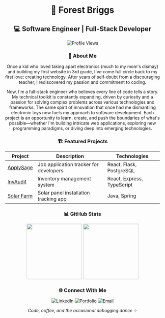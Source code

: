 <div align="center">

# 🌲 Forest Briggs 
## 💻 Software Engineer | Full-Stack Developer

![Profile Views](https://komarev.com/ghpvc/?username=Forestbriggs&color=blueviolet)

### 🚀 About Me
Once a kid who loved taking apart electronics (much to my mom's dismay) and building my first website in 3rd grade, I've come full circle back to my first love: creating technology. After years of self-doubt from a discouraging teacher, I rediscovered my passion and commitment to coding.

Now, I'm a full-stack engineer who believes every line of code tells a story. My technical toolkit is constantly expanding, driven by curiosity and a passion for solving complex problems across various technologies and frameworks. The same spirit of innovation that once had me dismantling electronic toys now fuels my approach to software development. Each project is an opportunity to learn, create, and push the boundaries of what's possible—whether I'm building intricate web applications, exploring new programming paradigms, or diving deep into emerging technologies.

<!--
### 🛠 Technical Skills

**Languages**

<div>
<img src="https://img.shields.io/badge/TypeScript-3178C6?style=for-the-badge&logo=typescript&logoColor=white" />
<img src="https://img.shields.io/badge/JavaScript-F7DF1E?style=for-the-badge&logo=javascript&logoColor=black" />
<img src="https://img.shields.io/badge/Python-3776AB?style=for-the-badge&logo=python&logoColor=white" />
<img src="https://img.shields.io/badge/Java-007396?style=for-the-badge&logo=java&logoColor=white" />
<img src="https://img.shields.io/badge/Go-00ADD8?style=for-the-badge&logo=go&logoColor=white" />
<img src="https://img.shields.io/badge/C%23-239120?style=for-the-badge&logo=c-sharp&logoColor=white" />
<img src="https://img.shields.io/badge/SQL-9012D9?style=for-the-badge&logo=sql&logoColor=white" />
<img src="https://img.shields.io/badge/HTML5-E34F26?style=for-the-badge&logo=html5&logoColor=white" />
<img src="https://img.shields.io/badge/CSS3-1572B6?style=for-the-badge&logo=css3&logoColor=white" />
</div>

**Frontend Frameworks & Libraries**

<div>
<img src="https://img.shields.io/badge/React-61DAFB?style=for-the-badge&logo=react&logoColor=black" />
<img src="https://img.shields.io/badge/Next.js-000000?style=for-the-badge&logo=nextdotjs&logoColor=white" />
<img src="https://img.shields.io/badge/Redux-764ABC?style=for-the-badge&logo=redux&logoColor=white" />
<img src="https://img.shields.io/badge/React_Native-212121?style=for-the-badge&logo=reactnative&logoColor=white" />
<img src="https://img.shields.io/badge/Tailwind_CSS-069EF0?style=for-the-badge&logo=tailwindcss&logoColor=white" />
<img src="https://img.shields.io/badge/Jinja-F47920?style=for-the-badge&logo=jinja&logoColor=white" />
</div>

**Backend Frameworks & Libraries**

<div>
<img src="https://img.shields.io/badge/Node.js-339933?style=for-the-badge&logo=nodedotjs&logoColor=white" />
<img src="https://img.shields.io/badge/Express.js-49A0E2?style=for-the-badge&logo=express&logoColor=white" />
<img src="https://img.shields.io/badge/Flask-000000?style=for-the-badge&logo=flask&logoColor=white" />
<img src="https://img.shields.io/badge/SQLAlchemy-003366?style=for-the-badge&logo=sqlalchemy&logoColor=white" />
<img src="https://img.shields.io/badge/Sequelize-52B0E7?style=for-the-badge&logo=sequelize&logoColor=white" />
<img src="https://img.shields.io/badge/Mongoose-4DA1A1?style=for-the-badge&logo=mongoose&logoColor=white" />
</div>

**Testing Frameworks**

<div>
<img src="https://img.shields.io/badge/Vitest-4FC08D?style=for-the-badge&logo=vitest&logoColor=white" />
<img src="https://img.shields.io/badge/Jest-C21325?style=for-the-badge&logo=jest&logoColor=white" />
<img src="https://img.shields.io/badge/Mocha-F68B1F?style=for-the-badge&logo=mocha&logoColor=white" />
<img src="https://img.shields.io/badge/Chai-6C6CE6?style=for-the-badge&logo=chai&logoColor=white" />
<img src="https://img.shields.io/badge/Pytest-3498DB?style=for-the-badge&logo=pytest&logoColor=white" />
<img src="https://img.shields.io/badge/Cypress-0796CA?style=for-the-badge&logo=cypress&logoColor=white" />
<img src="https://img.shields.io/badge/Playwright-3560A0?style=for-the-badge&logo=playwright&logoColor=white" />
<img src="https://img.shields.io/badge/JUnit-00A8F8?style=for-the-badge&logo=junit&logoColor=white" />
</div>

**Databases**

<div>
<img src="https://img.shields.io/badge/PostgreSQL-336791?style=for-the-badge&logo=postgresql&logoColor=white" />
<img src="https://img.shields.io/badge/MongoDB-4DB33D?style=for-the-badge&logo=mongodb&logoColor=white" />
<img src="https://img.shields.io/badge/SQLite-074094?style=for-the-badge&logo=sqlite&logoColor=white" />
</div>

**Development Tools**

<div>
<img src="https://img.shields.io/badge/Docker-2496ED?style=for-the-badge&logo=docker&logoColor=white" />
<img src="https://img.shields.io/badge/Git-F05032?style=for-the-badge&logo=git&logoColor=white" />
<img src="https://img.shields.io/badge/GitHub-100000?style=for-the-badge&logo=github&logoColor=white" />
<img src="https://img.shields.io/badge/Visual_Studio_Code-0078D7?style=for-the-badge&logo=visualstudiocode&logoColor=white" />
<img src="https://img.shields.io/badge/Neovim-386D4A?style=for-the-badge&logo=neovim&logoColor=white" />
</div>

**Deployment & Design**

<div>
<img src="https://img.shields.io/badge/Render-4688F1?style=for-the-badge&logo=render&logoColor=white" />
<img src="https://img.shields.io/badge/Netlify-00C781?style=for-the-badge&logo=netlify&logoColor=white" />
<img src="https://img.shields.io/badge/Postman-FF6600?style=for-the-badge&logo=postman&logoColor=white" />
<img src="https://img.shields.io/badge/Figma-F24979?style=for-the-badge&logo=figma&logoColor=white" />
</div>

**Other Technologies**

<div>
<img src="https://img.shields.io/badge/RESTful_API-007bff?style=for-the-badge&logo=rest-api&logoColor=white" />
<img src="https://img.shields.io/badge/WordPress-21759B?style=for-the-badge&logo=wordpress&logoColor=white" />
<img src="https://img.shields.io/badge/Unity-434343?style=for-the-badge&logo=unity&logoColor=white" />
<img src="https://img.shields.io/badge/Spring-6DB33F?style=for-the-badge&logo=spring&logoColor=white" />  
-->

### 🏗 Featured Projects

| Project | Description | Technologies |
|---------|-------------|--------------|
| [ApplySage](https://github.com/Forestbriggs/apply_sage) | Job application tracker for developers | React, Flask, PostgreSQL |
| [InvAudit](https://github.com/Forestbriggs/InvAudit) | Inventory management system | React, Express, TypeScript |
| [Solar Farm](https://github.com/Forestbriggs/solar-farm) | Solar panel installation tracking app | Java, Spring |

### 📊 GitHub Stats

<div>
<img height="180em" src="https://github-readme-stats.vercel.app/api?username=Forestbriggs&show_icons=true&theme=tokyonight" />
<img height="180em" src="https://github-readme-stats.vercel.app/api/top-langs/?username=Forestbriggs&layout=compact&theme=tokyonight" />
</div>

### 🌐 Connect With Me

[![LinkedIn](https://img.shields.io/badge/LinkedIn-0A66C2?style=for-the-badge&logo=linkedin&logoColor=white)](https://www.linkedin.com/in/forest-briggs)
[![Portfolio](https://img.shields.io/badge/Portfolio-000000?style=for-the-badge&logo=vercel&logoColor=white)](https://forestbriggsdev.vercel.app/)
[![Email](https://img.shields.io/badge/Email-D14836?style=for-the-badge&logo=gmail&logoColor=white)](mailto:forestbriggs14@gmail.com)

*Code, coffee, and the occasional debugging dance ✨*
</div>
<!---
Forestbriggs/Forestbriggs is a ✨ special ✨ repository because its `README.md` (this file) appears on your GitHub profile.
You can click the Preview link to take a look at your changes.
--->
